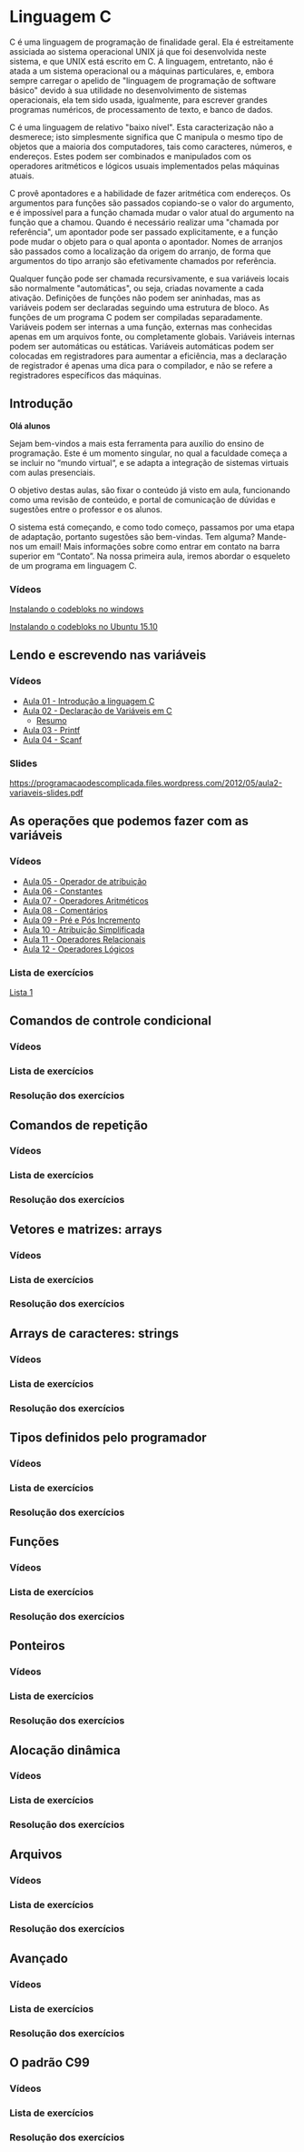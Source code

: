 # Linguagem C

C é uma linguagem de programação de finalidade geral. Ela é estreitamente assiciada ao sistema operacional UNIX já que foi desenvolvida neste sistema, e que UNIX está escrito em C. A linguagem, entretanto, não é atada a um sistema operacional ou a máquinas particulares, e, embora sempre carregar o apelido de "linguagem de programação de software básico" devido à sua utilidade no desenvolvimento de sistemas operacionais, ela tem sido usada, igualmente, para escrever grandes programas numéricos, de processamento de texto, e banco de dados.

C é uma linguagem de relativo "baixo nível". Esta caracterização não a desmerece; isto simplesmente significa que C manipula o mesmo tipo de objetos que a maioria dos computadores, tais como caracteres, números, e endereços. Estes podem ser combinados e manipulados com os operadores aritméticos e lógicos usuais implementados pelas máquinas atuais.

C provê apontadores e a habilidade de fazer aritmética com endereços. Os argumentos para funções são passados copiando-se o valor do argumento, e é impossível para a função chamada mudar o valor atual do argumento na função que a chamou. Quando é necessário realizar uma "chamada por referência", um apontador pode ser passado explicitamente, e a função pode mudar o objeto para o qual aponta o apontador. Nomes de arranjos são passados como a localização da origem do arranjo, de forma que argumentos do tipo arranjo são efetivamente chamados por referência.

Qualquer função pode ser chamada recursivamente, e sua variáveis locais são normalmente "automáticas", ou seja, criadas novamente a cada ativação. Definições de funções não podem ser aninhadas, mas as variáveis podem ser declaradas seguindo uma estrutura de bloco. As funções de um programa C podem ser compiladas separadamente. Variáveis podem ser internas a uma função, externas mas conhecidas apenas em um arquivos fonte, ou completamente globais. Variáveis internas podem ser automáticas ou estáticas. Variáveis automáticas podem ser colocadas em registradores para aumentar a eficiência, mas a declaração de registrador é apenas uma dica para o compilador, e não se refere a registradores específicos das máquinas.

## Introdução

**Olá alunos**

Sejam bem-vindos a mais esta ferramenta para auxílio do ensino de programação. Este é um momento singular, no qual a faculdade começa a se incluir no “mundo virtual“, e se adapta a integração de sistemas virtuais com aulas presenciais.

O objetivo destas aulas, são fixar o conteúdo já visto em aula, funcionando como uma revisão de conteúdo, e portal de comunicação de dúvidas e sugestões entre o professor e os alunos.

O sistema está começando, e como todo começo, passamos por uma etapa de adaptação, portanto sugestões são bem-vindas. Tem alguma? Mande-nos um email! Mais informações sobre como entrar em contato na barra superior em “Contato”.
Na nossa primeira aula, iremos abordar o esqueleto de um programa em linguagem C.

### Vídeos
[Instalando o codebloks no windows](https://www.youtube.com/watch?v=LfIS1YQcZTA)

[Instalando o codebloks no Ubuntu 15.10](https://www.youtube.com/watch?v=bfXN55utHPQ)

## Lendo e escrevendo nas variáveis

### Vídeos
* [Aula 01 - Introdução a linguagem C](https://www.youtube.com/watch?v=GiCt0Cwcp-U&list=PL8iN9FQ7_jt7pMKtbgoc0uUQjoJK-3dYu&index=1)
* [Aula 02 - Declaração de Variáveis em C](https://www.youtube.com/watch?v=q51cHsgRHU4&list=PL8iN9FQ7_jt7pMKtbgoc0uUQjoJK-3dYu&index=2)
  * [Resumo](./Resumos/01-lendoEscrendoNasVariaveis.md)
* [Aula 03 - Printf](https://www.youtube.com/watch?v=q51cHsgRHU4&list=PL8iN9FQ7_jt7pMKtbgoc0uUQjoJK-3dYu&index=2)
* [Aula 04 - Scanf](https://www.youtube.com/watch?v=q51cHsgRHU4&list=PL8iN9FQ7_jt7pMKtbgoc0uUQjoJK-3dYu&index=2)

### Slides
https://programacaodescomplicada.files.wordpress.com/2012/05/aula2-variaveis-slides.pdf

## As operações que podemos fazer com as variáveis
### Vídeos
* [Aula 05 - Operador de atribuição](https://www.youtube.com/watch?v=q51cHsgRHU4&list=PL8iN9FQ7_jt7pMKtbgoc0uUQjoJK-3dYu&index=2)
* [Aula 06 - Constantes](https://www.youtube.com/watch?v=q51cHsgRHU4&list=PL8iN9FQ7_jt7pMKtbgoc0uUQjoJK-3dYu&index=2)
* [Aula 07 - Operadores Aritméticos](https://www.youtube.com/watch?v=q51cHsgRHU4&list=PL8iN9FQ7_jt7pMKtbgoc0uUQjoJK-3dYu&index=2)
* [Aula 08 - Comentários](https://www.youtube.com/watch?v=q51cHsgRHU4&list=PL8iN9FQ7_jt7pMKtbgoc0uUQjoJK-3dYu&index=2)
* [Aula 09 - Pré e Pós Incremento](https://www.youtube.com/watch?v=q51cHsgRHU4&list=PL8iN9FQ7_jt7pMKtbgoc0uUQjoJK-3dYu&index=2)
* [Aula 10 - Atribuição Simplificada](https://www.youtube.com/watch?v=q51cHsgRHU4&list=PL8iN9FQ7_jt7pMKtbgoc0uUQjoJK-3dYu&index=2)
* [Aula 11 - Operadores Relacionais](https://www.youtube.com/watch?v=q51cHsgRHU4&list=PL8iN9FQ7_jt7pMKtbgoc0uUQjoJK-3dYu&index=2)
* [Aula 12 - Operadores Lógicos](https://www.youtube.com/watch?v=q51cHsgRHU4&list=PL8iN9FQ7_jt7pMKtbgoc0uUQjoJK-3dYu&index=2)

### Lista de exercícios
[Lista 1](./Exercicios/01-lendoEscrendoNasVariaveis.md)

## Comandos de controle condicional
### Vídeos
### Lista de exercícios
### Resolução dos exercícios

## Comandos de repetição
### Vídeos
### Lista de exercícios
### Resolução dos exercícios

## Vetores e matrizes: arrays
### Vídeos
### Lista de exercícios
### Resolução dos exercícios

## Arrays de caracteres: strings
### Vídeos
### Lista de exercícios
### Resolução dos exercícios

## Tipos definidos pelo programador
### Vídeos
### Lista de exercícios
### Resolução dos exercícios

## Funções
### Vídeos
### Lista de exercícios
### Resolução dos exercícios

## Ponteiros
### Vídeos
### Lista de exercícios
### Resolução dos exercícios

## Alocação dinâmica
### Vídeos
### Lista de exercícios
### Resolução dos exercícios

## Arquivos
### Vídeos
### Lista de exercícios
### Resolução dos exercícios

## Avançado
### Vídeos
### Lista de exercícios
### Resolução dos exercícios

## O padrão C99
### Vídeos
### Lista de exercícios
### Resolução dos exercícios
